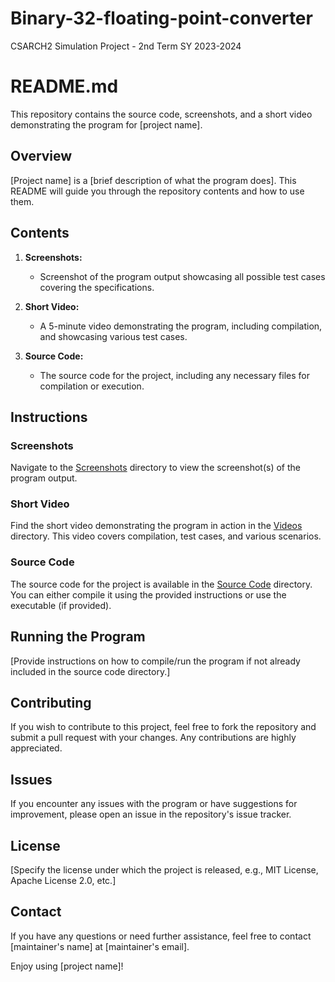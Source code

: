 # Binary-32-floating-point-converter
CSARCH2 Simulation Project - 2nd Term SY 2023-2024

# README.md

This repository contains the source code, screenshots, and a short video demonstrating the program for [project name].

## Overview

[Project name] is a [brief description of what the program does]. This README will guide you through the repository contents and how to use them.

## Contents

1. **Screenshots:** 
    - Screenshot of the program output showcasing all possible test cases covering the specifications.

2. **Short Video:** 
    - A 5-minute video demonstrating the program, including compilation, and showcasing various test cases.

3. **Source Code:**
    - The source code for the project, including any necessary files for compilation or execution.

## Instructions

### Screenshots

Navigate to the [Screenshots](./screenshots/) directory to view the screenshot(s) of the program output.

### Short Video

Find the short video demonstrating the program in action in the [Videos](./videos/) directory. This video covers compilation, test cases, and various scenarios.

### Source Code

The source code for the project is available in the [Source Code](./source_code/) directory. You can either compile it using the provided instructions or use the executable (if provided).

## Running the Program

[Provide instructions on how to compile/run the program if not already included in the source code directory.]

## Contributing

If you wish to contribute to this project, feel free to fork the repository and submit a pull request with your changes. Any contributions are highly appreciated.

## Issues

If you encounter any issues with the program or have suggestions for improvement, please open an issue in the repository's issue tracker.

## License

[Specify the license under which the project is released, e.g., MIT License, Apache License 2.0, etc.]

## Contact

If you have any questions or need further assistance, feel free to contact [maintainer's name] at [maintainer's email].

Enjoy using [project name]!
